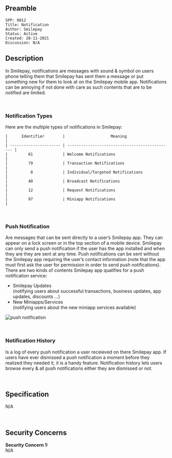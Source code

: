 ## Preamble

```
SPP: 0012
Title: Notification
Author: Smilepay
Status: Active
Created: 28-11-2021
Discussion: N/A
```

## Description
In Smilepay, notifications are messages with sound & symbol on users phone telling them that Smilepay has sent them a message or put something new for them to look at on the Smilepay mobile app. Notifications can be annoying if not done with care as such contents that are to be notified are limited. 

<br /> 

### Notification Types
Here are the multiple types of notifications in Smilepay: <br />
```
|      Identifier        |                    Meaning                     |  
| ---------------------- | ---------------------------------------------- |
|         61             | Welcome Notifications                          |
|         79             | Transaction Notifications                      |
|          8             | Individual/Targeted Notifications              |
|         40             | Broadcast Notifications                        |
|         12             | Request Notifications                          |
|         97             | Miniapp Notifications                          |
```

<br />

### Push Notification
Are messages that can be sent directly to a user’s Smilepay app. They can appear on a lock screen or in the top section of a mobile device. Smilepay can only send a push notification if the user has the app installed and when they are they are sent at any time. Push notifications can be sent without the Smilepay app requiring the user’s contact information (note that the app must first ask the user for permission in order to send push notifications). There are two kinds of contents Smilepay app qualifies for a push notification service:
 - Smilepay Updates <br /> 
  (notifying users about successful transactions, business updates, app updates, discounts ...)
 - New Miniapps/Services <br />
  (notifying users about the new miniapp services available)

  ![push notification](https://user-images.githubusercontent.com/57795945/143734639-d51e899d-aa49-4e5c-b653-b6584cdaee06.png)


<br />

### Notification History
Is a log of every push notification a user receieved on there Smilepay app. If users have ever dismissed a push notification a moment before they realized they needed it, it is a handy feature. Notification history lets users browse every & all push notifications either they are dismissed or not.

<br />

## Specification
N/A

<br />

## Security Concerns
**Security Concern 1:** <br />
N/A
